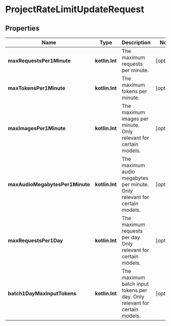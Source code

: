 
# ProjectRateLimitUpdateRequest

## Properties
| Name | Type | Description | Notes |
| ------------ | ------------- | ------------- | ------------- |
| **maxRequestsPer1Minute** | **kotlin.Int** | The maximum requests per minute. |  [optional] |
| **maxTokensPer1Minute** | **kotlin.Int** | The maximum tokens per minute. |  [optional] |
| **maxImagesPer1Minute** | **kotlin.Int** | The maximum images per minute. Only relevant for certain models. |  [optional] |
| **maxAudioMegabytesPer1Minute** | **kotlin.Int** | The maximum audio megabytes per minute. Only relevant for certain models. |  [optional] |
| **maxRequestsPer1Day** | **kotlin.Int** | The maximum requests per day. Only relevant for certain models. |  [optional] |
| **batch1DayMaxInputTokens** | **kotlin.Int** | The maximum batch input tokens per day. Only relevant for certain models. |  [optional] |



